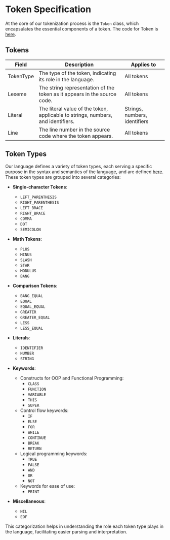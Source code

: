 # Token Specification

At the core of our tokenization process is the `Token` class, which encapsulates the essential components of a token. The code for Token is [here](../src/main/java/penguinox/Token.java).

## Tokens

| Field   | Description                                                                 | Applies to                  |
|---------|-----------------------------------------------------------------------------|-----------------------------|
| TokenType | The type of the token, indicating its role in the language.                | All tokens                  |
| Lexeme  | The string representation of the token as it appears in the source code.    | All tokens                  |
| Literal | The literal value of the token, applicable to strings, numbers, and identifiers. | Strings, numbers, identifiers |
| Line    | The line number in the source code where the token appears.                 | All tokens                  |

## Token Types

Our language defines a variety of token types, each serving a specific purpose in the syntax and semantics of the language, and are defined [here](../src/main/java/penguinox/TokenType.java). These token types are grouped into several categories:

- **Single-character Tokens**:
  - `LEFT_PARENTHESIS`
  - `RIGHT_PARENTHESIS`
  - `LEFT_BRACE`
  - `RIGHT_BRACE`
  - `COMMA`
  - `DOT`
  - `SEMICOLON`

- **Math Tokens**:
  - `PLUS`
  - `MINUS`
  - `SLASH`
  - `STAR`
  - `MODULUS`
  - `BANG`

- **Comparison Tokens**:
  - `BANG_EQUAL`
  - `EQUAL`
  - `EQUAL_EQUAL`
  - `GREATER`
  - `GREATER_EQUAL`
  - `LESS`
  - `LESS_EQUAL`

- **Literals**:
  - `IDENTIFIER`
  - `NUMBER`
  - `STRING`

- **Keywords**:
  - Constructs for OOP and Functional Programming:
    - `CLASS`
    - `FUNCTION`
    - `VARIABLE`
    - `THIS`
    - `SUPER`
  - Control flow keywords:
    - `IF`
    - `ELSE`
    - `FOR`
    - `WHILE`
    - `CONTINUE`
    - `BREAK`
    - `RETURN`
  - Logical programming keywords:
    - `TRUE`
    - `FALSE`
    - `AND`
    - `OR`
    - `NOT`
  - Keywords for ease of use:
    - `PRINT`

- **Miscellaneous**:
  - `NIL`
  - `EOF`

This categorization helps in understanding the role each token type plays in the language, facilitating easier parsing and interpretation.

